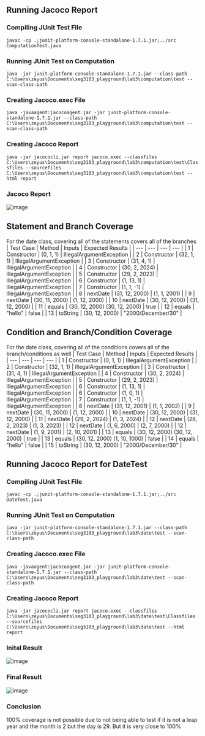 ## Running Jacoco Report
### Compiling JUnit Test File
`javac -cp .;junit-platform-console-standalone-1.7.1.jar;../src ComputationTest.java`
### Running JUnit Test on Computation
`java -jar junit-platform-console-standalone-1.7.1.jar --class-path C:\Users\zeyus\Documents\seg3103_playground\lab3\computation\test --scan-class-path`
### Creating Jacoco.exec File
`java -javaagent:jacocoagent.jar -jar junit-platform-console-standalone-1.7.1.jar --class-path C:\Users\zeyus\Documents\seg3103_playground\lab3\computation\test --scan-class-path`
### Creating Jacoco Report
`java -jar jacococli.jar report jacoco.exec --classfiles C:\Users\zeyus\Documents\seg3103_playground\lab3\computation\test\Classfiles --sourcefiles C:\Users\zeyus\Documents\seg3103_playground\lab3\computation\test --html report`
### Jacoco Report
![image](https://github.com/ZeyuShao-uOttawa/seg3103_playground/assets/33436865/4979f9d8-9f2d-45c1-8042-e1c0f6795e0b)
## Statement and Branch Coverage
For the date class, covering all of the statements covers all of the branches
| Test Case | Method | Inputs | Expected Results |
| --- | --- | --- | --- |
| 1 | Constructor | (0, 1, 1) | IllegalArgumentException |
| 2 | Constructor | (32, 1, 1) | IllegalArgumentException |
| 3 | Constructor | (31, 4, 1) | IllegalArgumentException |
| 4 | Constructor | (30, 2, 2024) | IllegalArgumentException |
| 5 | Constructor | (29, 2, 2023) | IllegalArgumentException |
| 6 | Constructor | (1, 13, 1) | IllegalArgumentException |
| 7 | Constructor | (1, 1, -1) | IllegalArgumentException |
| 8 | nextDate | (31, 12, 2000) | (1, 1, 2001) |
| 9 | nextDate | (30, 11, 2000) | (1, 12, 2000) |
| 10 | nextDate | (30, 12, 2000) | (31, 12, 2000) |
| 11 | equals | (30, 12, 2000) (30, 12, 2000) | true |
| 12 | equals | "hello" | false |
| 13 | toString | (30, 12, 2000) | "2000/December/30" |
## Condition and Branch/Condition Coverage
For the date class, covering all of the conditions covers all of the branch/conditions as well
| Test Case | Method | Inputs | Expected Results |
| --- | --- | --- | --- |
| 1 | Constructor | (0, 1, 1) | IllegalArgumentException |
| 2 | Constructor | (32, 1, 1) | IllegalArgumentException |
| 3 | Constructor | (31, 4, 1) | IllegalArgumentException |
| 4 | Constructor | (30, 2, 2024) | IllegalArgumentException |
| 5 | Constructor | (29, 2, 2023) | IllegalArgumentException |
| 6 | Constructor | (1, 13, 1) | IllegalArgumentException |
| 6 | Constructor | (1, 0, 1) | IllegalArgumentException |
| 7 | Constructor | (1, 1, -1) | IllegalArgumentException |
| 8 | nextDate | (31, 12, 2001) | (1, 1, 2002) |
| 9 | nextDate | (30, 11, 2000) | (1, 12, 2000) |
| 10 | nextDate | (30, 12, 2000) | (31, 12, 2000) |
| 11 | nextDate | (29, 2, 2024) | (1, 3, 2024) |
| 12 | nextDate | (28, 2, 2023) | (1, 3, 2023) |
| 12 | nextDate | (1, 6, 2000) | (2, 7, 2000) |
| 12 | nextDate | (1, 9, 2001) | (2, 10, 2001) |
| 13 | equals | (30, 12, 2000) (30, 12, 2000) | true |
| 13 | equals | (30, 12, 2000) (1, 10, 1000) | false |
| 14 | equals | "hello" | false |
| 15 | toString | (30, 12, 2000) | "2000/December/30" |
## Running Jacoco Report for DateTest
### Compiling JUnit Test File
`javac -cp .;junit-platform-console-standalone-1.7.1.jar;../src DateTest.java`
### Running JUnit Test on Computation
`java -jar junit-platform-console-standalone-1.7.1.jar --class-path C:\Users\zeyus\Documents\seg3103_playground\lab3\date\test --scan-class-path`
### Creating Jacoco.exec File
`java -javaagent:jacocoagent.jar -jar junit-platform-console-standalone-1.7.1.jar --class-path C:\Users\zeyus\Documents\seg3103_playground\lab3\date\test --scan-class-path`
### Creating Jacoco Report
`java -jar jacococli.jar report jacoco.exec --classfiles C:\Users\zeyus\Documents\seg3103_playground\lab3\date\test\Classfiles --sourcefiles C:\Users\zeyus\Documents\seg3103_playground\lab3\date\test --html report`
### Inital Result
![image](https://github.com/ZeyuShao-uOttawa/seg3103_playground/assets/33436865/c42aba87-23b3-42f2-980d-942f3327a78e)
### Final Result
![image](https://github.com/ZeyuShao-uOttawa/seg3103_playground/assets/33436865/ca4b7f9e-1e71-4706-9be4-139c202b0d50)
### Conclusion
100% coverage is not possible due to not being able to test if it is not a leap year and the month is 2 but the day is 29. But it is very close to 100%
